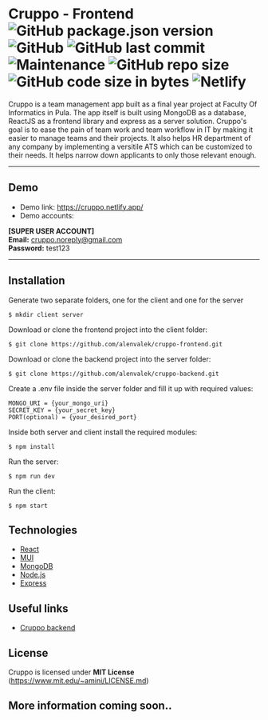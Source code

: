 # Cruppo - Frontend ![GitHub package.json version](https://img.shields.io/github/package-json/v/alenvalek/cruppo-frontend) ![GitHub](https://img.shields.io/github/license/alenvalek/cruppo-frontend) ![GitHub last commit](https://img.shields.io/github/last-commit/alenvalek/cruppo-frontend) ![Maintenance](https://img.shields.io/maintenance/yes/2022) ![GitHub repo size](https://img.shields.io/github/repo-size/alenvalek/cruppo-frontend) ![GitHub code size in bytes](https://img.shields.io/github/languages/code-size/alenvalek/cruppo-frontend) ![Netlify](https://img.shields.io/netlify/3b1eca30-d946-4f8a-8786-f1a0dae9363a)
Cruppo is a team management app built as a final year project at Faculty Of Informatics in Pula. The app itself is built using MongoDB as a database, ReactJS as a frontend library and express as a server solution. Cruppo's goal is to ease the pain of team work and team workflow in IT by making it easier to manage teams and their projects. It also helps HR department of any company by implementing a versitile ATS which can be customized to their needs. It helps narrow down applicants to only those relevant enough. 
***
## Demo
* Demo link: https://cruppo.netlify.app/
* Demo accounts: 

**[SUPER USER ACCOUNT]**<br>
**Email:** cruppo.noreply@gmail.com <br>
**Password:** test123

***
## Installation
Generate two separate folders, one for the client and one for the server
```
$ mkdir client server
```

Download or clone the frontend project into the client folder: 
```
$ git clone https://github.com/alenvalek/cruppo-frontend.git
```

Download or clone the backend project into the server folder:
```
$ git clone https://github.com/alenvalek/cruppo-backend.git
```

Create a .env file inside the server folder and fill it up with required values:
```
MONGO_URI = {your_mongo_uri}
SECRET_KEY = {your_secret_key}
PORT(optional) = {your_desired_port}
```

Inside both server and client install the required modules: 
```
$ npm install
```

Run the server:
```
$ npm run dev
```

Run the client:
```
$ npm start
```
## Technologies
+ [React](https://reactjs.org/)
+ [MUI](https://mui.com)
+ [MongoDB](https://www.mongodb.com)
+ [Node.js](https://nodejs.org/)
+ [Express](https://expressjs.com)

## Useful links
+ [Cruppo backend](https://github.com/alenvalek/cruppo-backend)

## License
Cruppo is licensed under **MIT License** (https://www.mit.edu/~amini/LICENSE.md)

## More information coming soon..
